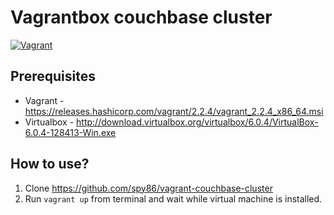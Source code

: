 # Vagrantbox couchbase cluster

[![Vagrant](https://img.shields.io/badge/vagrant-couchbase_cluster-orange.svg)]()

## Prerequisites
* Vagrant - https://releases.hashicorp.com/vagrant/2.2.4/vagrant_2.2.4_x86_64.msi
* Virtualbox - http://download.virtualbox.org/virtualbox/6.0.4/VirtualBox-6.0.4-128413-Win.exe

## How to use?

1. Clone https://github.com/spy86/vagrant-couchbase-cluster
2. Run `vagrant up` from terminal and wait while virtual machine is installed.
